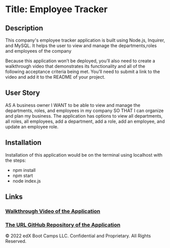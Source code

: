 # Title: Employee Tracker

## Description

This company's employee tracker application is built using Node.js, Inquirer, and MySQL.
It helps the user to view and manage the departments,roles and employees of the company

Because this application won’t be deployed, you’ll also need to create a walkthrough video that demonstrates its functionality and all of the following acceptance criteria being met. You’ll need to submit a link to the video and add it to the README of your project.

## User Story

AS A business owner
I WANT to be able to view and manage the departments, roles, and employees in my company
SO THAT I can organize and plan my business.
The application has options to view all departments, all roles, all employees, add a department, add a role, add an employee, and update an employee role.

## Installation

Installation of this application would be on the terminal using localhost with the steps:

- npm install
- npm start
- node index.js

## Links

### [Walkthrough Video of the Application](Assets/SQL-Challenge-Walkthrough-Video.webm)

### [The URL GitHub Repository of the Application](https://github.com/Tesfa8186/SQL-Challenge)

© 2022 edX Boot Camps LLC. Confidential and Proprietary. All Rights Reserved.
